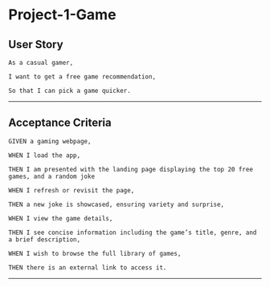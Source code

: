 # Project-1-Game

## User Story

``
As a casual gamer, 
``

``
I want to get a free game recommendation, 
``

``
So that I can pick a game quicker.
``

***

## Acceptance Criteria

``
GIVEN a gaming webpage,
``

``
WHEN I load the app,
``

``
THEN I am presented with the landing page displaying the top 20 free games, and a random joke
``

``
WHEN I refresh or revisit the page,
``

``
THEN a new joke is showcased, ensuring variety and surprise,
``

``
WHEN I view the game details,
``

``
THEN I see concise information including the game’s title, genre, and a brief description,
``

``
WHEN I wish to browse the full library of games,
``

``
THEN there is an external link to access it.
``

__________________
